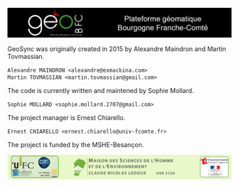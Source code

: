 ![Plateforme GeoBFC](images/geobfc.jpg)

GeoSync was originally created in 2015 by Alexandre Maindron and Martin Tovmassian.

    Alexandre MAINDRON <alexandre@exmackina.com>
    Martin TOVMASSIAN <martin.tovmassian@gmail.com>

The code is currently written and maintened by Sophie Mollard.

    Sophie MOLLARD <sophie.mollard.2707@gmail.com>

The project manager is Ernest Chiarello.

    Ernest CHIARELLO <ernest.chiarello@univ-fcomte.fr>

The project is funded by the MSHE-Besançon.

![MSHE-Besançon](images/mshe.png)

